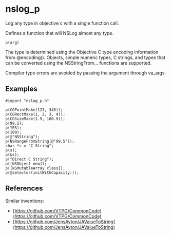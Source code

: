 nslog_p
=======

Log any type in objective c with a single function call.

Defines a function that will NSLog almost any type.

    p(arg)

The type is determined using the Objective C type encoding
information from @encoding(). Objects, simple numeric types,
C strings, and types that can be converted using the NSStringFrom...
functions are supported.

Compiler type errors are avoided by passing the argument
through va_args.

## Examples
    #import "nslog_p.h"
    
    p(CGPointMake(123, 345));
    p(CGRectMake(1, 2, 3, 4));
    p(CGSizeMake(1.9, 100.9));
    p(99.2);
    p(YES);
    p(100);
    p(@"NSString");
    p(NSRangeFromString(@"99,5"));
    char *s = "C String";
    p(s);
    p(&s);
    p("Direct C String");
    p([NSObject new]);
    p([NSMutableArray class]);
    p(@selector(initWithCapacity:));

## References

Similar inventions:

* [https://github.com/VTPG/CommonCode](https://github.com/VTPG/CommonCode)
* [https://github.com/JensAyton/JAValueToString](https://github.com/JensAyton/JAValueToString)
